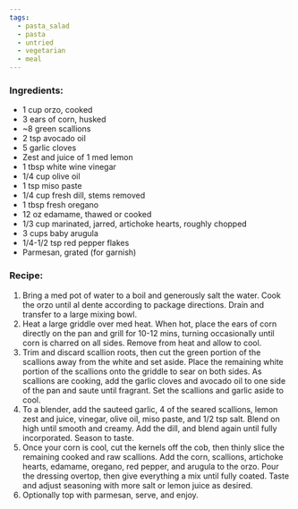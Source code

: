 ```yaml
---
tags:
  - pasta_salad
  - pasta
  - untried
  - vegetarian
  - meal
---
```

### Ingredients:
- 1 cup orzo, cooked
- 3 ears of corn, husked
- ~8  green scallions
- 2 tsp avocado oil
- 5 garlic cloves
- Zest and juice of 1 med lemon
- 1 tbsp white wine vinegar
- 1/4 cup olive oil
- 1 tsp miso paste
- 1/4 cup fresh dill, stems removed
- 1 tbsp fresh oregano
- 12 oz edamame, thawed or cooked
- 1/3 cup marinated, jarred, artichoke hearts, roughly chopped
- 3 cups baby arugula
- 1/4-1/2 tsp red pepper flakes 
- Parmesan, grated (for garnish)

### Recipe:
1. Bring a med pot of water to a boil and generously salt the water. Cook the orzo until al dente according to package directions. Drain and transfer to a large mixing bowl. 
2. Heat a large griddle over med heat. When hot, place the ears of corn directly on the pan and grill for 10-12 mins, turning occasionally until corn is charred on all sides. Remove from heat and allow to cool. 
3. Trim and discard scallion roots, then cut the green portion of the scallions away from the white and set aside. Place the remaining white portion of the scallions onto the griddle to sear on both sides. As scallions are cooking, add the garlic cloves and avocado oil to one side of the pan and saute until fragrant. Set the scallions and garlic aside to cool. 
4. To a blender, add the sauteed garlic, 4 of the seared scallions, lemon zest and juice, vinegar, olive oil, miso paste, and 1/2 tsp salt. Blend on high until smooth and creamy. Add the dill, and blend again until fully incorporated. Season to taste. 
5. Once your corn is cool, cut the kernels off the cob, then thinly slice the remaining cooked and raw scallions. Add the corn, scallions, artichoke hearts, edamame, oregano, red pepper, and arugula to the orzo. Pour the dressing overtop, then give everything a mix until fully coated. Taste and adjust seasoning with more salt or lemon juice as desired. 
6. Optionally top with parmesan, serve, and enjoy.
